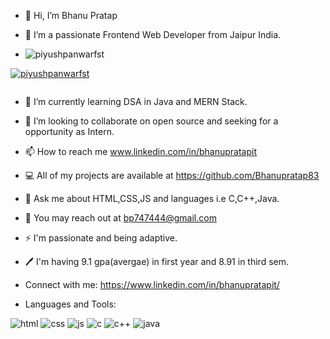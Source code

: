 - 👋 Hi, I’m Bhanu Pratap
- 👀 I’m a passionate Frontend Web Developer from Jaipur India.

-  <p align="left"> <img src="https://komarev.com/ghpvc/?username=piyushpanwarfst&label=Profile%20views&color=0e75b6&style=flat" alt="piyushpanwarfst" /> </p>

<p align="left"> <a href="https://github.com/ryo-ma/github-profile-trophy"><img src="https://github-profile-trophy.vercel.app/?username=piyushpanwarfst" alt="piyushpanwarfst" /></a> </p>

<p align="left"> <a href="https://twitter.com/" target="blank"><img src="https://img.shields.io/twitter/follow/?logo=twitter&style=for-the-badge" alt="" /></a> </p>

- 🌱 I’m currently learning DSA in Java and MERN Stack.
- 💞️ I’m looking to collaborate on open source and seeking for a opportunity as Intern.
- 📫 How to reach me www.linkedin.com/in/bhanupratapit
- 💻 All of my projects are available at https://github.com/Bhanupratap83
- 💬 Ask me about HTML,CSS,JS and languages i.e C,C++,Java.
- 📩 You may reach out at bp747444@gmail.com
- ⚡ I'm passionate and being adaptive.
- 🖊️ I'm having 9.1 gpa(avergae) in first year and 8.91 in third sem.

- Connect with me: https://www.linkedin.com/in/bhanupratapit/
  
- Languages and Tools:

  
![html](https://github.com/Bhanupratap83/Bhanupratap83/assets/136685078/800d653b-cdcf-4a03-95e1-729fa8643752)
![css](https://github.com/Bhanupratap83/Bhanupratap83/assets/136685078/31580371-a8fd-4110-8e66-3dc016db7069)
![js](https://github.com/Bhanupratap83/Bhanupratap83/assets/136685078/d3080f08-e8e1-44ad-b43f-362bd1746464)
![c](https://github.com/Bhanupratap83/Bhanupratap83/assets/136685078/f6ed6852-32a0-4a59-ba02-3e41b1a402b4)
![c++](https://github.com/Bhanupratap83/Bhanupratap83/assets/136685078/7563509a-b998-4046-989e-174ce9ee501e)
![java](https://github.com/Bhanupratap83/Bhanupratap83/assets/136685078/4c77c258-6db6-47ec-aaf0-6dbc29091703)






<!---
Bhanupratap83/Bhanupratap83 is a ✨ special ✨ repository because its `README.md` (this file) appears on your GitHub profile.
You can click the Preview link to take a look at your changes.
--->

